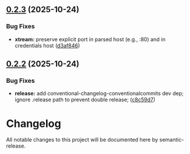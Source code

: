 ## [0.2.3](https://github.com/notsurewhoisthis/iptv-parser/compare/v0.2.2...v0.2.3) (2025-10-24)


### Bug Fixes

* **xtream:** preserve explicit port in parsed host (e.g., :80) and in credentials host ([d3af846](https://github.com/notsurewhoisthis/iptv-parser/commit/d3af8461cce5bcf7be44b3dc21978a553ab99181))

## [0.2.2](https://github.com/notsurewhoisthis/iptv-parser/compare/v0.2.1...v0.2.2) (2025-10-24)


### Bug Fixes

* **release:** add conventional-changelog-conventionalcommits dev dep; ignore .release path to prevent double release; ([c8c59d7](https://github.com/notsurewhoisthis/iptv-parser/commit/c8c59d79bcf3cee787f2c4fb424b204c169ce22e))

# Changelog

All notable changes to this project will be documented here by semantic-release.
